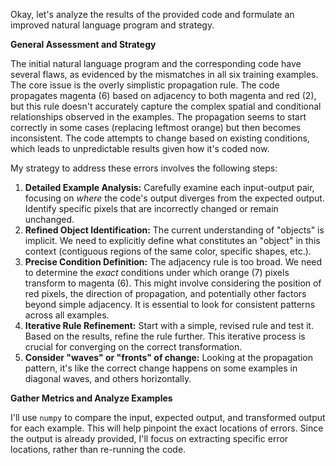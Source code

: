 Okay, let's analyze the results of the provided code and formulate an improved natural language program and strategy.

**General Assessment and Strategy**

The initial natural language program and the corresponding code have several flaws, as evidenced by the mismatches in all six training examples. The core issue is the overly simplistic propagation rule. The code propagates magenta (6) based on adjacency to both magenta and red (2), but this rule doesn't accurately capture the complex spatial and conditional relationships observed in the examples. The propagation seems to start correctly in some cases (replacing leftmost orange) but then becomes inconsistent. The code attempts to change based on existing conditions, which leads to unpredictable results given how it's coded now.

My strategy to address these errors involves the following steps:

1.  **Detailed Example Analysis:** Carefully examine each input-output pair, focusing on *where* the code's output diverges from the expected output. Identify specific pixels that are incorrectly changed or remain unchanged.
2.  **Refined Object Identification:**  The current understanding of "objects" is implicit. We need to explicitly define what constitutes an "object" in this context (contiguous regions of the same color, specific shapes, etc.).
3.  **Precise Condition Definition:** The adjacency rule is too broad. We need to determine the *exact* conditions under which orange (7) pixels transform to magenta (6). This might involve considering the position of red pixels, the direction of propagation, and potentially other factors beyond simple adjacency. It is essential to look for consistent patterns across all examples.
4.  **Iterative Rule Refinement:** Start with a simple, revised rule and test it. Based on the results, refine the rule further. This iterative process is crucial for converging on the correct transformation.
5.  **Consider "waves" or "fronts" of change:** Looking at the propagation pattern, it's like the correct change happens on some examples in diagonal waves, and others horizontally.

**Gather Metrics and Analyze Examples**

I'll use `numpy` to compare the input, expected output, and transformed output for each example. This will help pinpoint the exact locations of errors. Since the output is already provided, I'll focus on extracting specific error locations, rather than re-running the code.

